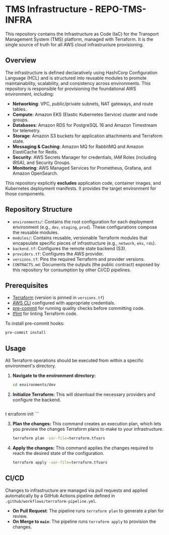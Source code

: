 # TMS Infrastructure - REPO-TMS-INFRA

This repository contains the Infrastructure as Code (IaC) for the Transport Management System (TMS) platform, managed with Terraform. It is the single source of truth for all AWS cloud infrastructure provisioning.

## Overview

The infrastructure is defined declaratively using HashiCorp Configuration Language (HCL) and is structured into reusable modules to promote maintainability, scalability, and consistency across environments. This repository is responsible for provisioning the foundational AWS environment, including:

-   **Networking**: VPC, public/private subnets, NAT gateways, and route tables.
-   **Compute**: Amazon EKS (Elastic Kubernetes Service) cluster and node groups.
-   **Databases**: Amazon RDS for PostgreSQL 16 and Amazon Timestream for telemetry.
-   **Storage**: Amazon S3 buckets for application attachments and Terraform state.
-   **Messaging & Caching**: Amazon MQ for RabbitMQ and Amazon ElastiCache for Redis.
-   **Security**: AWS Secrets Manager for credentials, IAM Roles (including IRSA), and Security Groups.
-   **Monitoring**: AWS Managed Services for Prometheus, Grafana, and Amazon OpenSearch.

This repository explicitly **excludes** application code, container images, and Kubernetes deployment manifests. It provides the target environment for those components.

## Repository Structure

-   `environments/`: Contains the root configuration for each deployment environment (e.g., `dev`, `staging`, `prod`). These configurations compose the reusable modules.
-   `modules/`: Contains reusable, versionable Terraform modules that encapsulate specific pieces of infrastructure (e.g., `network`, `eks`, `rds`).
-   `backend.tf`: Configures the remote state backend (S3).
-   `providers.tf`: Configures the AWS provider.
-   `versions.tf`: Pins the required Terraform and provider versions.
-   `CONTRACTS.md`: Documents the outputs (the public contract) exposed by this repository for consumption by other CI/CD pipelines.

## Prerequisites

-   [Terraform](https://developer.hashicorp.com/terraform/downloads) (version is pinned in `versions.tf`)
-   [AWS CLI](https://aws.amazon.com/cli/) configured with appropriate credentials.
-   [pre-commit](https://pre-commit.com/) for running quality checks before committing code.
-   [tflint](https://github.com/terraform-linters/tflint) for linting Terraform code.

To install pre-commit hooks:
```bash
pre-commit install
```

## Usage

All Terraform operations should be executed from within a specific environment's directory.

1.  **Navigate to the environment directory:**
    ```bash
    cd environments/dev
    ```

2.  **Initialize Terraform:**
    This will download the necessary providers and configure the backend.
    ```bash
t    erraform init
    ```

3.  **Plan the changes:**
    This command creates an execution plan, which lets you preview the changes Terraform plans to make to your infrastructure.
    ```bash
    terraform plan -var-file=terraform.tfvars
    ```

4.  **Apply the changes:**
    This command applies the changes required to reach the desired state of the configuration.
    ```bash
    terraform apply -var-file=terraform.tfvars
    ```

## CI/CD

Changes to infrastructure are managed via pull requests and applied automatically by a GitHub Actions pipeline defined in `.github/workflows/terraform-pipeline.yml`.

-   **On Pull Request**: The pipeline runs `terraform plan` to generate a plan for review.
-   **On Merge to `main`**: The pipeline runs `terraform apply` to provision the changes.